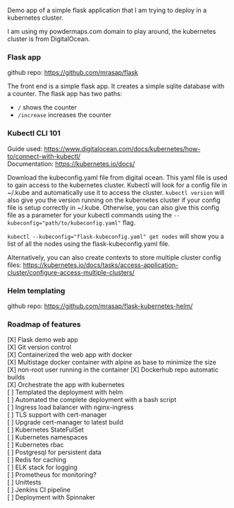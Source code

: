 Demo app of a simple flask application that I am trying to deploy in a kubernetes cluster.

I am using my powdermaps.com domain to play around, the kubernetes cluster is from DigitalOcean.

### Flask app
github repo: https://github.com/mrasap/flask

The front end is a simple flask app. It creates a simple sqlite database with a counter. The flask app has two paths:    
- `/` shows the counter
- `/increase` increases the counter

### Kubectl CLI 101
Guide used: https://www.digitalocean.com/docs/kubernetes/how-to/connect-with-kubectl/   
Documentation: https://kubernetes.io/docs/   

Download the kubeconfig.yaml file from digital ocean. This yaml file is used to gain access to the kubernetes cluster. Kubectl will look for a config file in ~/.kube and automatically use it to access the cluster. `kubectl version` will also give you the version running on the kubernetes cluster if your config file is setup correctly in ~/.kube. Otherwise, you can also give this config file as a parameter for your kubectl commands using the `--kubeconfig="path/to/kubeconfig.yaml"` flag.   

`kubectl --kubeconfig="flask-kubeconfig.yaml" get nodes` will show you a list of all the nodes using the flask-kubeconfig.yaml file.   

Alternatively, you can also create contexts to store multiple cluster config files: https://kubernetes.io/docs/tasks/access-application-cluster/configure-access-multiple-clusters/


### Helm templating
github repo: https://github.com/mrasap/flask-kubernetes-helm/


### Roadmap of features
[X] Flask demo web app   
[X] Git version control   
[X] Containerized the web app with docker   
[X] Multistage docker container with alpine as base to minimize the size   
[X] non-root user running in the container
[X] Dockerhub repo automatic builds   
[X] Orchestrate the app with kubernetes   
[ ] Templated the deployment with helm   
[ ] Automated the complete deployment with a bash script   
[ ] Ingress load balancer with nginx-ingress   
[ ] TLS support with cert-manager   
[ ] Upgrade cert-manager to latest build   
[ ] Kubernetes StateFulSet   
[ ] Kubernetes namespaces   
[ ] Kubernetes rbac   
[ ] Postgresql for persistent data   
[ ] Redis for caching   
[ ] ELK stack for logging   
[ ] Prometheus for monitoring?   
[ ] Unittests   
[ ] Jenkins CI pipeline   
[ ] Deployment with Spinnaker   

